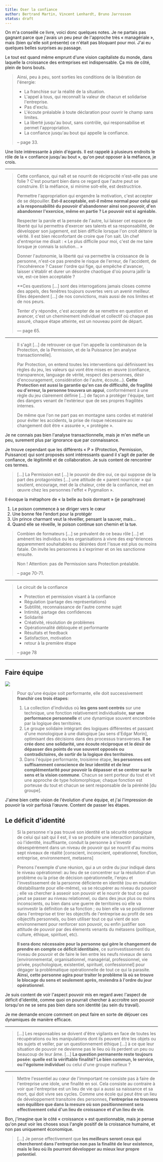 ```yaml
---
title: Oser la confiance
author: Bertrand Martin, Vincent Lenhardt, Bruno Jarrosson
status: draft
---
```


On m'a conseillé ce livre, voici donc quelques notes. Je ne partais pas gagnant
parce que j'avais un peu peur de l'approche très « managériale », mais (bien
qu'elle soit présente) ce n'était pas bloquant pour moi. J'ai eu quelques
belles surprises au passage. 

Le tout est quand même emprunt d'une vision capitaliste du monde, dans laquelle
la croissance des entreprises est indispensable. Ça mis de côté, plein de bons bouts.

> Ainsi, peu à peu, sont sorties les conditions de la libération de l'énergie: 
> 
> - La franchise sur la réalité de la situation.
> - L'appel à tous, qui reconnaît la valeur de chacun et solidarise l'entreprise.
> - Pas d'exclu.
> - L'écoute préalable à toute déclaration pour ouvrir le champ sans limites.
> - La liberté jusqu'au bout, sans contrôle, qui responsabilise et permet l'appropriation.
> - La confiance jusqu'au bout qui appelle la confiance.
> 
> – page 33.

Une liste intéressante à plein d'égards. Il est rappelé à plusieurs endroits le
rôle de la « confiance jusqu'au bout », qu'on peut opposer à la méfiance, je crois.

---

> Cette confiance, qui naît et se nourrit de réciprocité n'est-elle pas une
folie ? C'est pourtant bien dans ce regard que l'autre peut se construire. Et la
méfiance, si minime soit-elle, est destructrice.
> 
> Permettre l'appropriation qui engendre la motivation, c'est accepter de
se dépouiller. **Est-il acceptable, est-il même normal pour celui qui a la
responsabilité du pouvoir d'abandonner ainsi son pouvoir, d'en abandonner
l'exercice, même en partie ? Le pouvoir est si agréable.**
> 
> Respecter la parole et la pensée de l'autre, lui laisser cet espace de liberté
qui lui permettra d'exercer ses talents et sa responsabilité, de développer son
jugement, est bien difficile lorsque l'on croit détenir la vérité. Il est bien
réconfortant de croire que l'on sait. Un chef d'entreprise me disait : « Le plus
difficile pour moi, c'est de me taire lorsque je connais la solution… »
> 
> Donner l'autonomie, la liberté qui va permettre la croissance de la personne,
n'est-ce pas prendre le risque de l'erreur, de l'accident, de l'incohérence ?
Casser l'ordre qui fige, qui empêche d'avancer, laisser s'établir et durer un
désordre chaotique d'où pourra jaillir la vie, est-ce bien acceptable ?
>
> **Ces questions [...] sont des interrogations jamais closes comme des appels, des
fenêtres toujours ouvertes vers un avenir meilleur. Elles dépendent [...] de nos
convictions, mais aussi de nos limites et de nos peurs.
> 
> Tenter d'y répondre, c'est accepter de se remettre en question et avancer,
c'est un cheminement individuel et collectif où chaque pas assuré, chaque étape
atteinte, est un nouveau point de départ.
> 
> — page 65.

---

> Il s'agit [...] de retrouver ce que l'on appelle la combinaison
de la Protection, de la Permission, et de la Puissance [en analyse
transactionnelle].
> 
> Par Protection, on entend toutes les interventions qui
définissent les règles du jeu, les valeurs qui vont être mises en œuvre
(confiance, transparence, language de vérité, respect des personnes, désir
d'encouragement, considération de l'autre, écoute…). **Cette Protection est aussi
la garantie qu'en cas de difficulté, de fragilité ou d'erreur, la personne
trouvera un appui**, conformément à une règle du jeu clairement définie [...] de façon a
protéger l'équipe, tant des dangers venant de l'extérieur que de ses propres
fragilités internes.
> 
> De même que l'on ne part pas en montagne sans cordes et matériel pour éviter
les accidents, la prise de risque nécessaire au changement doit être « assurée »,
« protégée ».

Je ne connais pas bien l'analyse transactionnelle, mais je m'en méfie un peu,
surement plus par ignorance que par connaissance.

Je trouve cependant que les différents « P » (Protection, Permission, Puissance) qui sont
proposés sont intéressants quand il s'agit de parler de confiance, de légitimité
et de collaboration. Je suis content de rencontrer ces termes.

> [...] La Permission est [...] le pouvoir de dire oui, ce qui suppose de la
part des protagonistes [...] une attitude de « parent nourricier » qui soutient,
encourage, met de la chaleur, crée de la confiance, met en œuvre chez les
personnes l'effet « Pygmalion ».

Il évoque la métaphore de « la belle au bois dormant » (je paraphrase)

1. Le poison commence à se diriger vers le cœur
2. Une bonne fée l'endort pour la protégér
3. Un prince charmant veut la réveiller, pensant la sauver, mais…
4. Quand elle se réveille, le poison continue son chemin et la tue.

> Combien de formateurs [...] se prévalent de ce beau rôle [...] et amènent les
individus ou les organisations à vivre des exp^ériences apparemment souhaitables
ou désirées dont l'issue est plus ou moins fatale. On invite les personnes à
s'exprimer et on les sanctionne ensuite.

> Non ! Attention: pas de Permission sans Protection préalable.
> 
> – page 70-71.

---

> Le circuit de la confiance
> 
> - Protection et permission visant à la confiance
> - Régulation (partage des représentations)
> - Subtilité, reconnaissance de l'autre comme sujet
> - Intimité, partage des confidences
> - Solidarité
> - Créativité, résolution de problèmes
> - Opérationnalité débloquée et performante
> - Résultats et feedback
> - Satisfaction, motivation
> - retour à la première étape
> 
> – page 78

---

## Faire équipe

<div class="align-center">
	<img src="/images/confiance/equipe-performante.jpg" />
</div>

> Pour qu'une équipe soit performante, elle doit successivement **franchir ces trois étapes**:
> 
> 1. La collection d'individus où **les gens sont centrés** sur une technique, une
> fonction relativement individualisée, **sur une performance personnelle** et une
> dynamique souvent encombrée par la logique des territoires.
> 2. Le groupe solidaire intégrant des logiques différentes et passant d'une
> monologique à une dialogique [au sens d'Edgar Morin], optimisant des décisions
> dans des processus transverses. **Il se crée donc une solidarité, une écoute
> réciproque et le désir de dépasser des points de vue souvent opposés ou
> contradictoires, de sortir de la logique des territoires**.
> 3. Dans l'équipe performante, troisième étape, **les personnes ont suffisamment
> conscience de leur identité et de leur complémentarité pour pouvoir la dépasser
> et se centrer sur le sens et la vision commune**. Chacun se sent porteur du tout et
> vit une approche de type holomorphique; chaque fonction est porteuse du tout et
> chacun se sent responsable de la pérénité [du groupe].

J'aime bien cette vision de l'évolution d'une équipe, et j'ai l'impression de
pouvoir la voir parfoisà l'œuvre. Content de passer les étapes.

## Le déficit d'identité

> Si la personne n'a pas trouvé son identité et la sécurité ontologique de
celui qui sait qui il est, il va se produire une interaction parasitaire, où
l'identité, insuffisante, conduit la personne à s'investir désespérément dans un
niveau de pouvoir qui se nourrit d'au moins sept niveaux de réalité [conscient,
inconscient, opérationnel, fonction, entreprise, environnement, metasens]

> Prenons l'exemple d'une réunion, qui a un ordre du jour indiqué dans le niveau
opérationnel: au lieu de se concentrer sur la résolution d'un problème ou la
prise de décision opérationnelle, l'enjeu et l'investissement de la personne
déficiente en identité (ou en mutation déstabilisante pour elle-même), va se
récupérer au niveau du pouvoir ; elle va chercher à asseoir son pouvoir et le
nourrir de tout ce qui peut se passer au niveau relationnel, ou dans des jeux
plus ou moins inconscients, ou bien dans une guerre de territoires où elle
va surinvestir la définition de sa fonction ; ou bien elle va se positionner
dans l'entreprise et tirer les objectifs de l'entreprise au profit de ses
oibjectifs personnels, ou bien utiliser tout ce qui vient de son environnement
pour renforcer son pouvoir, ou enfin justifier son attitude de pouvoir par
des élements venants du métasens (politique, culture, éthique, spirituel,
etc).
> 
> **Il sera donc nécessaire pour la personne qui gère le changement de
prendre en compte ce déficit identitaire**, ce surinvestissement du niveau de
pouvoir et de faire le lien entre les neufs niveaux de sens [environnemental,
organisationnel, managérial, professionnel, vie privée, psychologique,
existentiel, spirituel, confessionnel] pour dégager la problématique
opérationnelle de tout ce qui la parasite. **Ainsi, cette personne agira pour
traiter le problème là où se trouve le blocage du sens et seulement après,
reviendra à l'ordre du jour opérationnel**.

Je suis content de voir l'aspect pouvoir mis en regard avec l'aspect de déficit
d'identité, comme quoi on pourrait chercher à accroitre son pouvoir lorsqu'on ne
se sens pas bien dans son identité (au sein du travail).

Je me demande encore comment on peut faire en sorte de déjouer ces dynamiques de
manière efficace.

---

> [...] Les responsables se doivent d'être vigilants en face de toutes
les récupérations ou les manipulations dont ils peuvent être les objets ou les
sujets et veiller, par un questionnement éthique [...]
à ce que leur situation de pouvoir ne devienne pas le lieu où ils perdent un peu
ou beaucoup de leur âme. [...] **La question permanente reste toujours posée: quelle est
la vériftable finalité? Le bien commun, le service, ou l'égoïsme individuel** ou
celui d'une groupe mafieux ?

---

> Mettre l'essentiel au cœur de l'immportant ne consiste pas à faire de
l'entreprise une idole, une finalité en soi. Cela consiste au contraire à voir
que l'entreprise est un lieu de vie qui a aussi sa naissance et sa mort, qui
doit vivre ses cycles. Comme une école qui peut être un lieu de développement
transitoire des personnes, **l'entreprise ne trouvera son équilibre que dans la
mesure où son positionnement sera effectivement celui d'un lieu de croissance et
d'un lieu de vie**.

Bon, j'imagine que le côté « croissance » est questionnable, mais je pense qu'on
peut voir les choses sous l'angle positif de la croissance humaine, et non pas
uniquement économique.

> [...] Je pense effectivement que **les meilleurs seront ceux qui chercheront
dans l'entreprise non pas la finalité de leur existence, mais le lieu où ils
pourront développer au mieux leur propre potentiel**.
